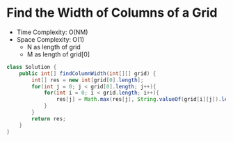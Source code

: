 # Find the Width of Columns of a Grid

- Time Complexity: O(NM)
- Space Complexity: O(1)
  - N as length of grid
  - M as length of grid[0]

```java
class Solution {
    public int[] findColumnWidth(int[][] grid) {
        int[] res = new int[grid[0].length];
        for(int j = 0; j < grid[0].length; j++){
            for(int i = 0; i < grid.length; i++){
                res[j] = Math.max(res[j], String.valueOf(grid[i][j]).length());
            }
        }
        return res;
    }
}
```
